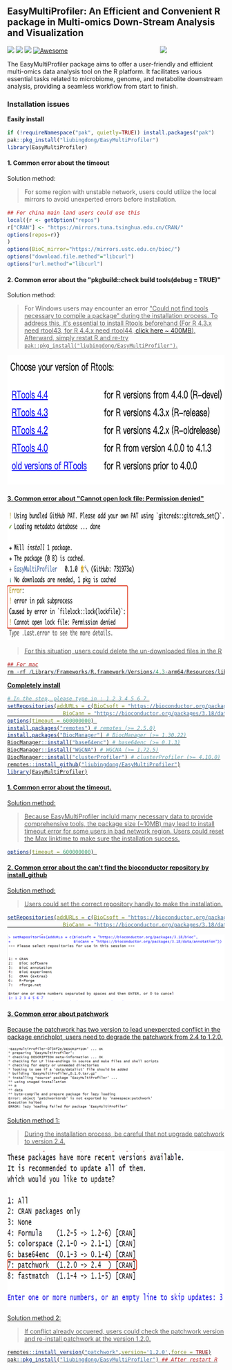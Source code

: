 

## EasyMultiProfiler: An Efficient and Convenient R package in Multi-omics Down-Stream Analysis and Visualization
<a href="https://github.com/liubingdong/EasyMultiProfier/blob/main/man/figures/logo.png"><img src="https://github.com/liubingdong/EasyMultiProfier/blob/main/man/figures/logo.png" width=150 align="right" ></a>
![](https://img.shields.io/badge/R%20language->=4.3-brightgreen.svg)
![](https://img.shields.io/badge/Mac%20OSX%20&%20Windows-Available-brightgreen.svg)
![](https://img.shields.io/badge/Release%20version-0.1.0-brightgreen.svg)
[![Awesome](https://cdn.rawgit.com/sindresorhus/awesome/d7305f38d29fed78fa85652e3a63e154dd8e8829/media/badge.svg)](https://github.com/liubingdong/EasyMultiProfier)

The EasyMultiProfiler package aims to offer a user-friendly and efficient multi-omics data analysis tool on the R platform. It facilitates various essential tasks related to microbiome, genome, and metabolite downstream analysis, providing a seamless workflow from start to finish.

### Installation issues

**Easily install**
```R
if (!requireNamespace("pak", quietly=TRUE)) install.packages("pak")
pak::pkg_install("liubingdong/EasyMultiProfiler")
library(EasyMultiProfiler)
```
#### 1. Common error about the timeout
Solution method:
>For some region with unstable network, users could utilize the local mirrors to avoid unexperted errors before installation.
```R
## For china main land users could use this
local({r <- getOption("repos")
r["CRAN"] <- "https://mirrors.tuna.tsinghua.edu.cn/CRAN/"
options(repos=r)}
)
options(BioC_mirror="https://mirrors.ustc.edu.cn/bioc/")
options("download.file.method"="libcurl")
options("url.method"="libcurl")
```
#### 2. Common error about the "pkgbuild::check build tools(debug = TRUE)"

Solution method:

>For Windows users may encounter an error <u>"Could not find tools necessary to compile a package"<u> during the installation process. To address this, it's essential to install Rtools beforehand (For R 4.3.x need rtool43, for R 4.4.x need rtool44, [click here ~ 400MB](https://mirrors.tuna.tsinghua.edu.cn/CRAN/)). Afterward, simply restat R and re-try ```pak::pkg_install("liubingdong/EasyMultiProfiler")```.

<img src="Installation_figs/rtool.jpg" height="300" width="750" />

#### 3. Common error about "Cannot open lock file: Permission denied"
<img src="Installation_figs/pak_error1.jpg" height="300" width="750" />

>For this situation, users could delete the un-downloaded files in the R

```R
## For mac
rm -rf /Library/Frameworks/R.framework/Versions/4.3-arm64/Resources/library/_cache/*
```

**Completely install** 
```R
# In the step, please type in : 1 2 3 4 5 6 7 
setRepositories(addURLs = c(BioCsoft = "https://bioconductor.org/packages/3.18/bioc",
                  BioCann = "https://bioconductor.org/packages/3.18/data/annotation"))  
options(timeout = 600000000) 
install.packages("remotes") # remotes (>= 2.5.0)
install.packages("BiocManager") # BiocManager (>= 1.30.22)
BiocManager::install("base64enc") # base64enc (>= 0.1.3)
BiocManager::install("WGCNA") # WGCNA (>= 1.72.5)
BiocManager::install("clusterProfiler") # clusterProfiler (>= 4.10.0)
remotes::install_github("liubingdong/EasyMultiProfiler")
library(EasyMultiProfiler)
```
#### 1. Common error about the timeout.

Solution method:
>Because EasyMultiProfiler incluld many necessary data to provide comprehensive tools, the package size (~10MB) may lead to install timeout error for some users in bad network region. Users could reset the Max linktime to make sure the installation success.
```R
options(timeout = 600000000) 
```

#### 2. Common error about the can't find the bioconductor repository by install_github

Solution method:

>Users could set the correct repository handly to make the installation.

```R
setRepositories(addURLs = c(BioCsoft = "https://bioconductor.org/packages/3.18/bioc",
                  BioCann = "https://bioconductor.org/packages/3.18/data/annotation"))  
```

<img src="Installation_figs/setRepositories.jpg" alt="setRepositories" style="zoom:100%;" />

#### 3. Common error about patchwork

Because the patchwork has two version to lead unexpercted conflict in the package enrichplot, users need to degrade the patchwork from 2.4 to 1.2.0.

<img src="Installation_figs/patchwork_error1.jpg" alt="patchwork_error2" style="zoom:100%;" />

Solution method 1:

>During the installation process, be careful that not upgrade patchwork to version 2.4.
<img src="Installation_figs/patchwork_error2.jpg" height="360" width="820" />

Solution method 2:

>If conflict already occuered, users could check the patchwork version and re-install patchwork at the version 1.2.0.

```R
remotes::install_version("patchwork",version='1.2.0',force = TRUE)
pak::pkg_install("liubingdong/EasyMultiProfiler") ## After restart R
```






